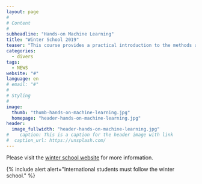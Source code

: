 ```yaml
---
layout: page
#
# Content
#
subheadline: "Hands-on Machine Learning"
title: "Winter School 2019"
teaser: "This course provides a practical introduction to the methods and algorithms at the core of machine learning. The course mainly covers the first 7 chapters of Aurélien Géron's book \"Hands-On Machine Learning with Scikit-Learn & TensorFlow\" with practical exercises using Scikit-Learn."
categories:
  - divers
tags:
  - NEWS
website: "#"
language: en
# email: "#"
#
# Styling
#
image:
  thumb: "thumb-hands-on-machine-learning.jpg"
  homepage: "header-hands-on-machine-learning.jpg"
header:
  image_fullwidth: "header-hands-on-machine-learning.jpg"
#    caption: This is a caption for the header image with link
#  caption_url: https://unsplash.com/
---
```


Please visit the [winter school website](http://www-sop.inria.fr/members/Giovanni.Neglia/homl/) for more information.

{% include alert alert="International students must follow the winter school." %}

